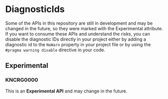 # DiagnosticIds

Some of the APIs in this repository are still in development and may be changed in the future, so they were marked with the Experimental attribute. If you want to consume these APIs and understand the risks, you can disable the diagnostic IDs directly in your project either by adding a diagnostic id to the `NoWarn` property in your project file or by using the `#pragma warning disable` directive in your code.

## Experimental
### KNCRG0000
This is an **Experimental API** and may change in the future.
